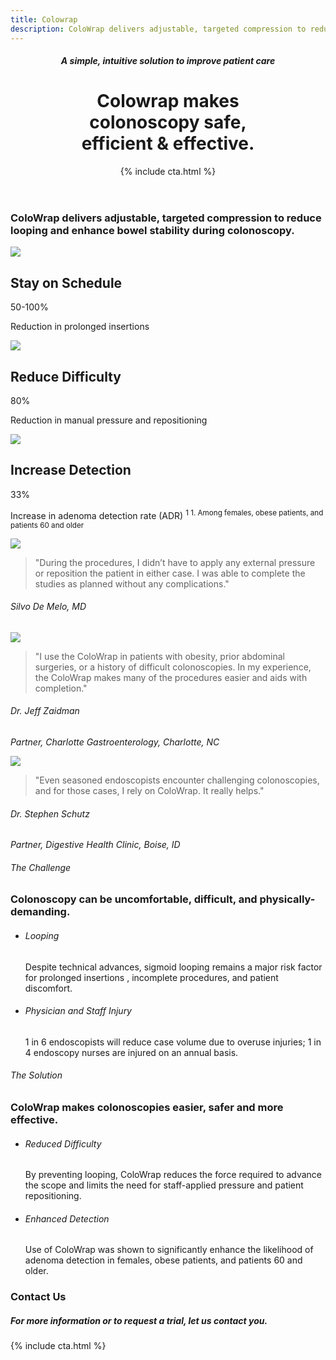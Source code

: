 ```yaml
---
title: Colowrap
description: ColoWrap delivers adjustable, targeted compression to reduce looping and enhance bowel stability during colonoscopy.
---
```


<header class="header">
	<div class="frame">
		<div class="content">
			<div class="text">
				<h5>A simple, intuitive solution to improve patient care</h5>
				<h1>Colowrap makes <br/>colonoscopy safe, <br/>efficient &amp; effective.</h1>
			</div>
			{% include cta.html %}
		</div>
	</div>
</header>
<main class="main">
	<section class="section video">
		<div class="frame">
			<div class="content">
				<div class="description">
					<h3>ColoWrap delivers adjustable, targeted compression to reduce looping and enhance bowel stability during colonoscopy.</h3>
				</div>
			</div>
		</div>
	</section>
	<section class="section stats">
		<div class="frame">
			<div class="content">
				<div class="stats">
					<div class="stat">
						<div class="stat-body">
							<div class="stat-graphic"><img src="{{site.baseurl}}assets/img/stat-schedule.png" /></div>
							<div class="stat-content">
								<h2 class="h6">Stay on Schedule</h2>
								<div class="data">50-100%</div>
								<p>Reduction in prolonged insertions</p>
							</div>
						</div>
					</div>
					<div class="stat">
						<div class="stat-body">
							<div class="stat-graphic"><img src="{{site.baseurl}}assets/img/stat-difficulty.png" /></div>
							<div class="stat-content">
								<h2 class="h6">Reduce Difficulty</h2>
								<div class="data">80%</div>
								<p>Reduction in manual pressure and repositioning</p>
							</div>
						</div>
					</div>
					<div class="stat">
						<div class="stat-body">
							<div class="stat-graphic"><img src="{{site.baseurl}}assets/img/stat-detection.png" /></div>
							<div class="stat-content">
								<h2 class="h6">Increase Detection</h2>
								<div class="data">33%</div>
								<p>
									Increase in adenoma detection rate (ADR)
									<sup>
										1
										<span class="ui-tooltip">1. Among females, obese patients, and patients 60 and older</span>
									</sup>
								</p>
							</div>
						</div>
					</div>
				</div>
			</div>
		</div>
	</section>
	<section class="section quotes">
		<div class="frame">
			<div class="content">
				<div class="quotes">
					<div class="fader">
						<div class="fader-content">
							<div>
								<div class="quote">
									<div class="quote-body">
										<div class="quote-avatar"><img src="{{site.baseurl}}assets/img/quote-demelo.jpg" /></div>
										<div class="quote-content">
											<blockquote>"During the procedures, I didn’t have to apply any external pressure or reposition the patient in either case. I was able to complete the studies as planned without any complications."</blockquote>
											<cite>
												<h6>Silvo De Melo, MD</h6>
											</cite>
										</div>
									</div>
								</div>
							</div>
							<div>
								<div class="quote">
									<div class="quote-body">
										<div class="quote-avatar"><img src="{{site.baseurl}}assets/img/quote-zaidman.jpg" /></div>
										<div class="quote-content">
											<blockquote>"I use the ColoWrap in patients with obesity, prior abdominal surgeries, or a history of difficult colonoscopies. In my experience, the ColoWrap makes many of the procedures easier and aids with completion."</blockquote>
											<cite>
												<h6>Dr. Jeff Zaidman</h6>
												<p>Partner, Charlotte Gastroenterology, Charlotte, NC</p>
											</cite>
										</div>
									</div>
								</div>
							</div>
							<div>
								<div class="quote">
									<div class="quote-body">
										<div class="quote-avatar"><img src="{{site.baseurl}}assets/img/quote-schutz.jpg" /></div>
										<div class="quote-content">
											<blockquote>"Even seasoned endoscopists encounter challenging colonoscopies, and for those cases, I rely on ColoWrap. It really helps."</blockquote>
											<cite>
												<h6>Dr. Stephen Schutz</h6>
												<p>Partner, Digestive Health Clinic, Boise, ID</p>
											</cite>
										</div>
									</div>
								</div>
							</div>
						</div>
					</div>
				</div>
			</div>
		</div>
	</section>
	<section class="section summaries">
		<div class="frame">
			<div class="content">
				<div class="summaries">
					<div class="summary problem">
						<h6>The Challenge</h6>
						<h3>Colonoscopy can be uncomfortable, difficult, and physically-demanding.</h3>
						<ul>
							<li>
								<h6>Looping</h6>
								<p>Despite technical advances, sigmoid looping remains a major risk factor for prolonged insertions , incomplete procedures, and patient discomfort.</p>
							</li>
							<li>
								<h6>Physician and Staff Injury</h6>
								<p>1 in 6 endoscopists will reduce case volume due to overuse injuries; 1 in 4 endoscopy nurses are injured on an annual basis.</p>
							</li>
						</ul>
					</div>
					<div class="summary solution">
						<h6>The Solution</h6>
						<h3>ColoWrap makes colonoscopies easier, safer and more effective.</h3>
						<ul>
							<li>
								<h6>Reduced Difficulty</h6>
								<p>By preventing looping, ColoWrap reduces the force required to advance the scope and limits the need for staff-applied pressure and patient repositioning. </p>
							</li>
							<li>
								<h6>Enhanced Detection</h6>
								<p>Use of ColoWrap was shown to significantly enhance the likelihood of adenoma detection in females, obese patients, and patients 60 and older.</p>
							</li>
						</ul>
					</div>
				</div>
			</div>
		</div>
	</section>
	<section class="section contact">
		<div class="frame">
			<div class="content">
				<div class="contact">
					<div class="text">
						<h3>Contact Us</h3>
						<h5>For more information or to request a trial, let us contact you.</h5>
					</div>
					{% include cta.html %}
				</div>
			</div>
		</div>
	</section>
</main>